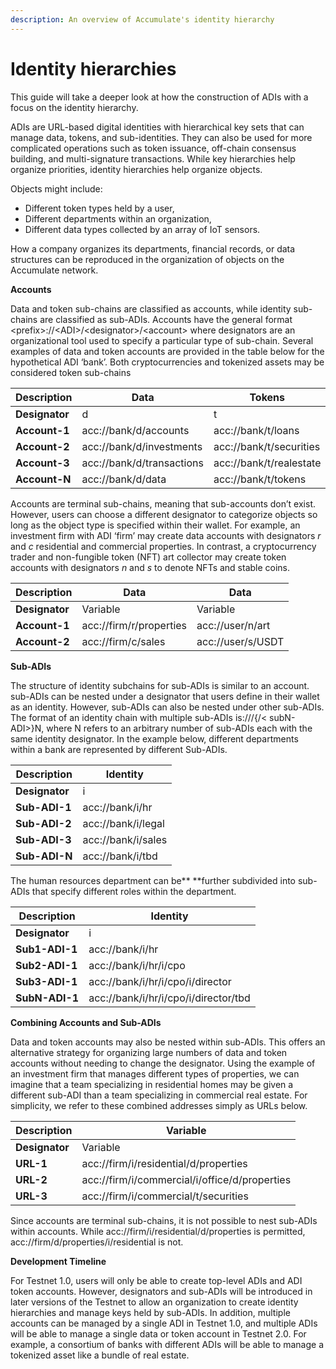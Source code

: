 ```yaml
---
description: An overview of Accumulate's identity hierarchy
---
```


# Identity hierarchies

This guide will take a deeper look at how the construction of ADIs with a focus on the identity hierarchy.

ADIs are URL-based digital identities with hierarchical key sets that can manage data, tokens, and sub-identities. They can also be used for more complicated operations such as token issuance, off-chain consensus building, and multi-signature transactions. While key hierarchies help organize priorities, identity hierarchies help organize objects.&#x20;

Objects might include:

* Different token types held by a user,
* Different departments within an organization,&#x20;
* Different data types collected by an array of IoT sensors.&#x20;

How a company organizes its departments, financial records, or data structures can be reproduced in the organization of objects on the Accumulate network.

**Accounts**

Data and token sub-chains are classified as accounts, while identity sub-chains are classified as sub-ADIs. Accounts have the general format \<prefix>://\<ADI>/\<designator>/\<account> where designators are an organizational tool used to specify a particular type of sub-chain. Several examples of data and token accounts are provided in the table below for the hypothetical ADI ‘bank’. Both cryptocurrencies and tokenized assets may be considered token sub-chains

| **Description** | Data                      | Tokens                  |
| --------------- | ------------------------- | ----------------------- |
| **Designator**  | d                         | t                       |
| **Account-1**   | acc://bank/d/accounts     | acc://bank/t/loans      |
| **Account-2**   | acc://bank/d/investments  | acc://bank/t/securities |
| **Account-3**   | acc://bank/d/transactions | acc://bank/t/realestate |
| **Account-N**   | acc://bank/d/data         | acc://bank/t/tokens     |

Accounts are terminal sub-chains, meaning that sub-accounts don’t exist. However, users can choose a different designator to categorize objects so long as the object type is specified within their wallet. For example, an investment firm with ADI ‘firm’ may create data accounts with designators _r_ and _c_ residential and commercial properties. In contrast, a cryptocurrency trader and non-fungible token (NFT) art collector may create token accounts with designators _n_ and _s_ to denote NFTs and stable coins.

| **Description** | Data                    | Data              |
| --------------- | ----------------------- | ----------------- |
| **Designator**  | Variable                | Variable          |
| **Account-1**   | acc://firm/r/properties | acc://user/n/art  |
| **Account-2**   | acc://firm/c/sales      | acc://user/s/USDT |



**Sub-ADIs**

The structure of identity subchains for sub-ADIs is similar to an account. sub-ADIs can be nested under a designator that users define in their wallet as an identity. However, sub-ADIs can also be nested under other sub-ADIs. The format of an identity chain with multiple sub-ADIs is:///{/< subN-ADI>}N, where N refers to an arbitrary number of sub-ADIs each with the same identity designator. In the example below, different departments within a bank are represented by different Sub-ADIs.

| **Description** | Identity           |
| --------------- | ------------------ |
| **Designator**  | i                  |
| **Sub-ADI-1**   | acc://bank/i/hr    |
| **Sub-ADI-2**   | acc://bank/i/legal |
| **Sub-ADI-3**   | acc://bank/i/sales |
| **Sub-ADI-N**   | acc://bank/i/tbd   |

The human resources department can be\*\* \*\*further subdivided into sub-ADIs that specify different roles within the department.

| **Description** | Identity                             |
| --------------- | ------------------------------------ |
| **Designator**  | i                                    |
| **Sub1-ADI-1**  | acc://bank/i/hr                      |
| **Sub2-ADI-1**  | acc://bank/i/hr/i/cpo                |
| **Sub3-ADI-1**  | acc://bank/i/hr/i/cpo/i/director     |
| **SubN-ADI-1**  | acc://bank/i/hr/i/cpo/i/director/tbd |



**Combining Accounts and Sub-ADIs**

Data and token accounts may also be nested within sub-ADIs. This offers an alternative strategy for organizing large numbers of data and token accounts without needing to change the designator. Using the example of an investment firm that manages different types of properties, we can imagine that a team specializing in residential homes may be given a different sub-ADI than a team specializing in commercial real estate. For simplicity, we refer to these combined addresses simply as URLs below.

| **Description** | Variable                                      |
| --------------- | --------------------------------------------- |
| **Designator**  | Variable                                      |
| **URL-1**       | acc://firm/i/residential/d/properties         |
| **URL-2**       | acc://firm/i/commercial/i/office/d/properties |
| **URL-3**       | acc://firm/i/commercial/t/securities          |

Since accounts are terminal sub-chains, it is not possible to nest sub-ADIs within accounts. While acc://firm/i/residential/d/properties is permitted, acc://firm/d/properties/i/residential is not.

**Development Timeline**

For Testnet 1.0, users will only be able to create top-level ADIs and ADI token accounts. However, designators and sub-ADIs will be introduced in later versions of the Testnet to allow an organization to create identity hierarchies and manage keys held by sub-ADIs. In addition, multiple accounts can be managed by a single ADI in Testnet 1.0, and multiple ADIs will be able to manage a single data or token account in Testnet 2.0. For example, a consortium of banks with different ADIs will be able to manage a tokenized asset like a bundle of real estate.
